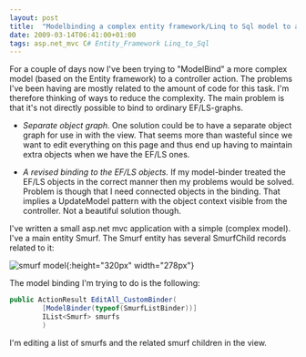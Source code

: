 ```yaml
---
layout: post
title:  "Modelbinding a complex entity framework/Linq to Sql model to asp.net mvc"
date: 2009-03-14T06:41:00+01:00
tags: asp.net_mvc C# Entity_Framework Linq_to_Sql
---
```


For a couple of days now I've been trying to "ModelBind" a more complex model (based on the Entity framework)  to a controller action. The problems I've been having are mostly related to the amount of code for this task. I'm therefore thinking of ways to reduce the complexity. The main problem is that it's not directly possible to bind to ordinary EF/LS-graphs.

- *Separate object graph.* One solution could be to have a separate object graph for use in with the view. That seems more than wasteful since we want to edit everything on this page and thus end up having to maintain extra objects when we have the EF/LS ones.

- *A revised binding to the EF/LS objects.* If my model-binder treated the EF/LS objects in the correct manner then my problems would be solved. Problem is though that I need connected objects in the binding. That implies a UpdateModel pattern with the object context visible from the controller. Not a beautiful solution though.

I've written a small asp.net mvc application with a simple (complex model). I've a main entity Smurf. The Smurf entity has several SmurfChild records related to it:

 ![smurf model](/img/2009-03-14-modelbinding-complex-entity-framework_model.gif){:height="320px" width="278px"}

The model binding I'm trying to do is the following:

~~~c#
public ActionResult EditAll_CustomBinder(
        [ModelBinder(typeof(SmurfListBinder))]
        IList<Smurf> smurfs
        )
~~~

I'm editing a list of smurfs and the related smurf children in the view.
